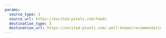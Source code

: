 ```yaml
---
params:
  source_type: 1
  source_url: https://excited-pixels.com/feed/
  destination_type: 3
  destination_url: https://excited-pixels.com/.well-known/recommendations.opml
---
```


